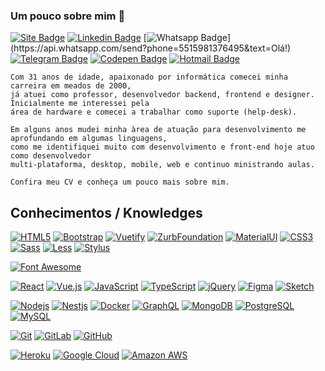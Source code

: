 ### Um pouco sobre mim 👋


[![Site Badge](https://img.shields.io/badge/-Site-000000?style=flat-square&logo=react&logoColor=white&link=https://jorgebrunetto.com.br)](https://jorgebrunetto.com.br)
[![Linkedin Badge](https://img.shields.io/badge/-LinkedIn-blue?style=flat-square&logo=Linkedin&logoColor=white&link=https://www.linkedin.com/in/jorgebrunetto/)](https://www.linkedin.com/in/jorgebrunetto/)
[![Whatsapp Badge](https://img.shields.io/badge/-Whatsapp-4CA143?style=flat-square&labelColor=4CA143&logo=whatsapp&logoColor=white&link=https://api.whatsapp.com/send?phone=5515981376495&text=Olá!)](https://api.whatsapp.com/send?phone=5515981376495&text=Olá!)
[![Telegram Badge](https://img.shields.io/badge/-Telegram-1ca0f1?style=flat-square&labelColor=1ca0f1&logo=telegram&logoColor=white&link=https://t.me/jorgebrunetto)](https://t.me/jorgebrunetto)
[![Codepen Badge](https://img.shields.io/badge/-Codepen-000000?style=flat-square&logo=codepen&logoColor=white&link=https://codepen.io/jorgebrunetto)](https://codepen.io/jorgebrunetto)
[![Hotmail Badge](https://img.shields.io/badge/-Hotmail-0078D4?style=flat-square&logo=microsoft-outlook&logoColor=white&link=mailto:jorgebrunetto@hotmail.com)](mailto:jorgebrunettot@hotmail.com)

    Com 31 anos de idade, apaixonado por informática comecei minha carreira em meados de 2000,
    já atuei como professor, desenvolvedor backend, frontend e designer. Inicialmente me interessei pela
    área de hardware e comecei a trabalhar como suporte (help-desk).

    Em alguns anos mudei minha àrea de atuação para desenvolvimento me aprofundando em algumas linguagens,
    como me identifiquei muito com desenvolvimento e front-end hoje atuo como desenvolvedor
    multi-plataforma, desktop, mobile, web e continuo ministrando aulas.

    Confira meu CV e conheça um pouco mais sobre mim.

## Conhecimentos / Knowledges

[![HTML5](https://img.shields.io/badge/-HTML5-E34F26?style=flat-square&logo=html5&logoColor=white&link=https://github.com/jorgebrunetto/)](https://github.com/jorgebrunetto/)
[![Bootstrap](https://img.shields.io/badge/-Bootstrap-563D7C?style=flat-square&logo=bootstrap&link=https://github.com/jorgebrunetto/)](https://github.com/jorgebrunetto/)
[![Vuetify](https://img.shields.io/badge/-Vuetify-1867C0?style=flat-square&logo=vuetify&link=https://github.com/jorgebrunetto/)](https://github.com/jorgebrunetto/)
[![ZurbFoundation](https://img.shields.io/badge/-Zurb%20Foundation-000000?style=flat-square&logo=favro&link=https://github.com/jorgebrunetto/)](https://github.com/jorgebrunetto/)
[![MaterialUI](https://img.shields.io/badge/-MaterialUI-0081CB?style=flat-square&logo=material-ui&link=https://github.com/jorgebrunetto/)](https://github.com/jorgebrunetto/)
[![CSS3](https://img.shields.io/badge/-CSS3-1572B6?style=flat-square&logo=css3&link=https://github.com/jorgebrunetto/)](https://github.com/jorgebrunetto/)
[![Sass](https://img.shields.io/badge/-Sass-000000?style=flat-square&logo=sass&link=https://github.com/jorgebrunetto/)](https://github.com/jorgebrunetto/)
[![Less](https://img.shields.io/badge/-Less-000000?style=flat-square&logo=less&link=https://github.com/jorgebrunetto/)](https://github.com/jorgebrunetto/)
[![Stylus](https://img.shields.io/badge/-Stylus-333333?style=flat-square&logo=stylus&link=https://github.com/jorgebrunetto/)](https://github.com/jorgebrunetto/)

[![Font Awesome](https://img.shields.io/badge/-Bootstrap-563D7C?style=flat-square&logo=bootstrap&link=https://github.com/jorgebrunetto/)](https://github.com/jorgebrunetto/)


[![React](https://img.shields.io/badge/-React-black?style=flat-square&logo=react&link=https://github.com/jorgebrunetto/)](https://github.com/jorgebrunetto/)
[![Vue.js](https://img.shields.io/badge/-Vuejs-black?style=flat-square&logo=vue.js&link=https://github.com/jorgebrunetto/)](https://github.com/jorgebrunetto/)
[![JavaScript](https://img.shields.io/badge/-JavaScript-black?style=flat-square&logo=javascript&link=https://github.com/jorgebrunetto/)](https://github.com/jorgebrunetto/)
[![TypeScript](https://img.shields.io/badge/-TypeScript-007ACC?style=flat-square&logo=typescript&link=https://github.com/jorgebrunetto/)](https://github.com/jorgebrunetto/)
[![jQuery](https://img.shields.io/badge/-jQuery-0769AD?style=flat-square&logo=jquery&link=https://github.com/jorgebrunetto/)](https://github.com/jorgebrunetto/)
[![Figma](https://img.shields.io/badge/-Figma-F24E1E?style=flat-square&logo=figma&link=https://github.com/jorgebrunetto/)](https://github.com/jorgebrunetto/)
[![Sketch](https://img.shields.io/badge/-Sketch-sketch?style=flat-square&logo=sketch&link=https://github.com/jorgebrunetto/)](https://github.com/jorgebrunetto/)


[![Nodejs](https://img.shields.io/badge/-Nodejs-black?style=flat-square&logo=Node.js&link=https://github.com/jorgebrunetto/)](https://github.com/jorgebrunetto/)
[![Nestjs](https://img.shields.io/badge/-Nestjs-black?style=flat-square&logo=NestJS&link=https://github.com/jorgebrunetto/)](https://github.com/jorgebrunetto/)
[![Docker](https://img.shields.io/badge/-Docker-black?style=flat-square&logo=docker&link=https://github.com/jorgebrunetto/)](https://github.com/jorgebrunetto/)
[![GraphQL](https://img.shields.io/badge/-GraphQL-E10098?style=flat-square&logo=graphql&link=https://github.com/jorgebrunetto/)](https://github.com/jorgebrunetto/)
[![MongoDB](https://img.shields.io/badge/-MongoDB-black?style=flat-square&logo=mongodb&link=https://github.com/jorgebrunetto/)](https://github.com/jorgebrunetto/)
[![PostgreSQL](https://img.shields.io/badge/-PostgreSQL-336791?style=flat-square&logo=postgresql&link=https://github.com/jorgebrunetto/)](https://github.com/jorgebrunetto/)
[![MySQL](https://img.shields.io/badge/-MySQL-black?style=flat-square&logo=mysql&link=https://github.com/jorgebrunetto/)](https://github.com/jorgebrunetto/)

[![Git](https://img.shields.io/badge/-Git-black?style=flat-square&logo=git&link=https://github.com/jorgebrunetto/)](https://github.com/jorgebrunetto/)
[![GitLab](https://img.shields.io/badge/-GitLab-FCA121?style=flat-square&logo=gitlab&link=https://github.com/jorgebrunetto/)](https://github.com/jorgebrunetto/)
[![GitHub](https://img.shields.io/badge/-GitHub-181717?style=flat-square&logo=github&link=https://github.com/jorgebrunetto/)](https://github.com/jorgebrunetto/)

[![Heroku](https://img.shields.io/badge/-Heroku-430098?style=flat-square&logo=heroku&link=https://github.com/jorgebrunetto/)](https://github.com/jorgebrunetto/)
[![Google Cloud](https://img.shields.io/badge/Google%20Cloud-black?style=flat-square&logo=google-cloud&link=https://github.com/jorgebrunetto/)](https://github.com/jorgebrunetto/)
[![Amazon AWS](https://img.shields.io/badge/Amazon%20AWS-232F3E?style=flat-square&logo=amazon-aws&link=https://github.com/jorgebrunetto/)](https://github.com/jorgebrunetto/)

